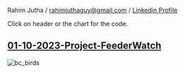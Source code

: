 Rahim Jutha / rahimjuthaguy@gmail.com / [Linkedin Profile](https://www.linkedin.com/in/rahim-jutha/)

Click on header or the chart for the code.

## [01-10-2023-Project-FeederWatch](https://github.com/rjutha/Tidy-Tuesday/tree/main/scripts/01-10-2023-Project-FeederWatch/eda_model.Rmd)

![bc_birds](https://raw.githubusercontent.com/rjutha/Tidy-Tuesday/tree/main/scripts/01-10-2023-Project-FeederWatch/bc_birds.png)